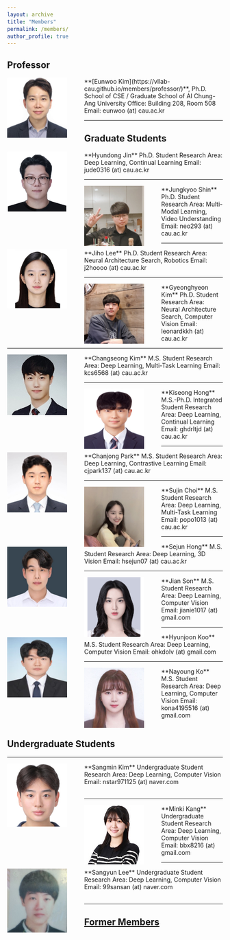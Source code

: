 ```yaml
---
layout: archive
title: "Members"
permalink: /members/
author_profile: true
---
```

## Professor
<img src='/images/Eunwoo Kim.jpg' width="140" align="left" style="margin-right:40px">
**[Eunwoo Kim](https://vllab-cau.github.io/members/professor/)**, Ph.D.    
School of CSE / Graduate School of AI       
Chung-Ang University         
Office: Building 208, Room 508   
Email: eunwoo (at) cau.ac.kr   

-----
## Graduate Students
<img src='/images/Hyundong Jin3.png' width="140" align="left" style="margin-right:40px">
**Hyundong Jin**     
Ph.D. Student       
Research Area: Deep Learning, Continual Learning       
Email: jude0316 (at) cau.ac.kr    


-----
<img src='/images/Jung Kyoo Shin.jpg' width="140" align="left" style="margin-right:40px">
**Jungkyoo Shin**      
Ph.D. Student       
Research Area: Multi-Modal Learning, Video Understanding       
Email: neo293 (at) cau.ac.kr      


-----
<img src='/images/Jiho Lee.PNG' width="140" align="left" style="margin-right:40px">
**Jiho Lee**       
Ph.D. Student      
Research Area: Neural Architecture Search, Robotics                
Email: j2hoooo (at) cau.ac.kr


-----
<img src='/images/Gyeonghyeon Kim.png' width="140" align="left" style="margin-right:40px">
**Gyeonghyeon Kim**      
Ph.D. Student      
Research Area: Neural Architecture Search, Computer Vision       
Email: leonardkkh (at) cau.ac.kr


-----
<img src='/images/Changseong Kim.jpg' width="140" align="left" style="margin-right:40px">
**Changseong Kim**      
M.S. Student      
Research Area: Deep Learning, Multi-Task Learning           
Email: kcs6568 (at) cau.ac.kr      


-----
<img src='/images/Kiseong Hong.jpg' width="140" align="left" style="margin-right:40px">
**Kiseong Hong**      
M.S.-Ph.D. Integrated Student      
Research Area: Deep Learning, Continual Learning           
Email: ghdrltjd (at) cau.ac.kr      


-----
<img src='/images/Chanjong Park2.jpg' width="140" align="left" style="margin-right:40px">
**Chanjong Park**      
M.S. Student      
Research Area: Deep Learning, Contrastive Learning           
Email: cjpark137 (at) cau.ac.kr      


-----
<img src='/images/Sujin Choi.jpg' width="140" align="left" style="margin-right:40px">
**Sujin Choi**      
M.S. Student      
Research Area: Deep Learning, Multi-Task Learning           
Email: popo1013 (at) cau.ac.kr      


-----
<img src='/images/Sejun Hong.jpg' width="140" align="left" style="margin-right:40px">
**Sejun Hong**  
M.S. Student      
Research Area: Deep Learning, 3D Vision           
Email: hsejun07 (at) cau.ac.kr        


-----
<img src='/images/Jian Son.PNG' width="140" align="left" style="margin-right:40px">
**Jian Son**  
M.S. Student      
Research Area: Deep Learning, Computer Vision           
Email: jianie1017 (at) gmail.com       

-----
<img src='/images/Hyunjoon Koo.jpg' width="140" align="left" style="margin-right:40px">
**Hyunjoon Koo**  
M.S. Student      
Research Area: Deep Learning, Computer Vision           
Email: ohkdolv (at) gmail.com   

-----
<img src='/images/Nayoung Ko.jpg' width="140" align="left" style="margin-right:40px">
**Nayoung Ko**  
M.S. Student      
Research Area: Deep Learning, Computer Vision           
Email: kona4195516 (at) gmail.com   <br><br>


## Undergraduate Students  
-----
<img src='/images/Sangmin Kim.jpg' width="140" align="left" style="margin-right:40px">
**Sangmin Kim**      
Undergraduate Student      
Research Area: Deep Learning, Computer Vision           
Email: nstar971125 (at) naver.com        <br><br>


-----
<img src='/images/Minki Kang.jpg' width="140" align="left" style="margin-right:40px">
**Minki Kang**      
Undergraduate Student      
Research Area: Deep Learning, Computer Vision           
Email: bbx8216 (at) gmail.com       <br> 


-----
<img src='/images/Sangyun Lee.jpg' width="140" align="left" style="margin-right:40px">
**Sangyun Lee**      
Undergraduate Student      
Research Area: Deep Learning, Computer Vision           
Email: 99sansan (at) naver.com   <br><br>    


------
## [Former Members](https://vllab-cau.github.io/alumni/)

